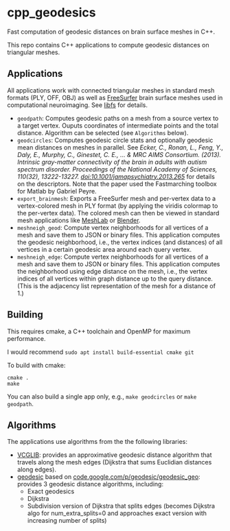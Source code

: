 # cpp_geodesics
Fast computation of geodesic distances on brain surface meshes in C++.

This repo contains C++ applications to compute geodesic distances on triangular meshes.


## Applications

All applications work with connected triangular meshes in standard mesh formats (PLY, OFF, OBJ) as well as [FreeSurfer](https://freesurfer.net/) brain surface meshes used in computational neuroimaging. See [libfs](https://github.com/dfsp-spirit/libfs) for details.


* `geodpath`: Computes geodesic paths on a mesh from a source vertex to a target vertex. Ouputs coordinates of intermediate points and the total distance. Algorithm can be selected (see `Algorithms` below).
* `geodcircles`: Computes geodesic circle stats and optionally geodesic mean distances on meshes in parallel. See *Ecker, C., Ronan, L., Feng, Y., Daly, E., Murphy, C., Ginestet, C. E., ... & MRC AIMS Consortium. (2013). Intrinsic gray-matter connectivity of the brain in adults with autism spectrum disorder. Proceedings of the National Academy of Sciences, 110(32), 13222-13227. [doi:10.1001/jamapsychiatry.2013.265](https://jamanetwork.com/journals/jamapsychiatry/fullarticle/1393585)* for details on the descriptors. Note that the paper used the Fastmarching toolbox for Matlab by Gabriel Peyre.
* `export_brainmesh`: Exports a FreeSurfer mesh and per-vertex data to a vertex-colored mesh in PLY format (by applying the viridis colormap to the per-vertex data). The colored mesh can then be viewed in standard mesh applications like [MeshLab](https://www.meshlab.net/) or [Blender](https://www.blender.org/).
* `meshneigh_geod`: Compute vertex neighborhoods for all vertices of a mesh and save them to JSON or binary files. This application computes the geodesic neighborhood, i.e., the vertex indices (and distances) of all vertices in a certain geodesic area around each query vertex.
* `meshneigh_edge`: Compute vertex neighborhoods for all vertices of a mesh and save them to JSON or binary files. This application computes the neighborhood using edge distance on the mesh, i.e., the vertex indices of all vertices within graph distance up to the query distance. (This is the adjacency list representation of the mesh for a distance of 1.)


## Building

This requires cmake, a C++ toolchain and OpenMP for maximum performance.

I would recommend `sudo apt install build-essential cmake git`

To build with cmake:

```
cmake .
make
```

You can also build a single app only, e.g., `make geodcircles` or `make geodpath`.

## Algorithms

The applications use algorithms from the the following libraries:

* [VCGLIB](http://vcg.isti.cnr.it/vcglib/): provides an approximative geodesic distance algorithm that travels along the mesh edges (Dijkstra that sums Euclidian distances along edges).
* [geodesic](https://github.com/mojocorp/geodesic/) based on [code.google.com/p/geodesic/geodesic_geo](http://code.google.com/p/geodesic/geodesic_geo): provides 3 geodesic distance algorithms, including:
    - Exact geodesics
    - Dijkstra
    - Subdivision version of Dijkstra that splits edges (becomes Dijkstra algo for num_extra_splits=0 and approaches exact version with increasing number of splits)



